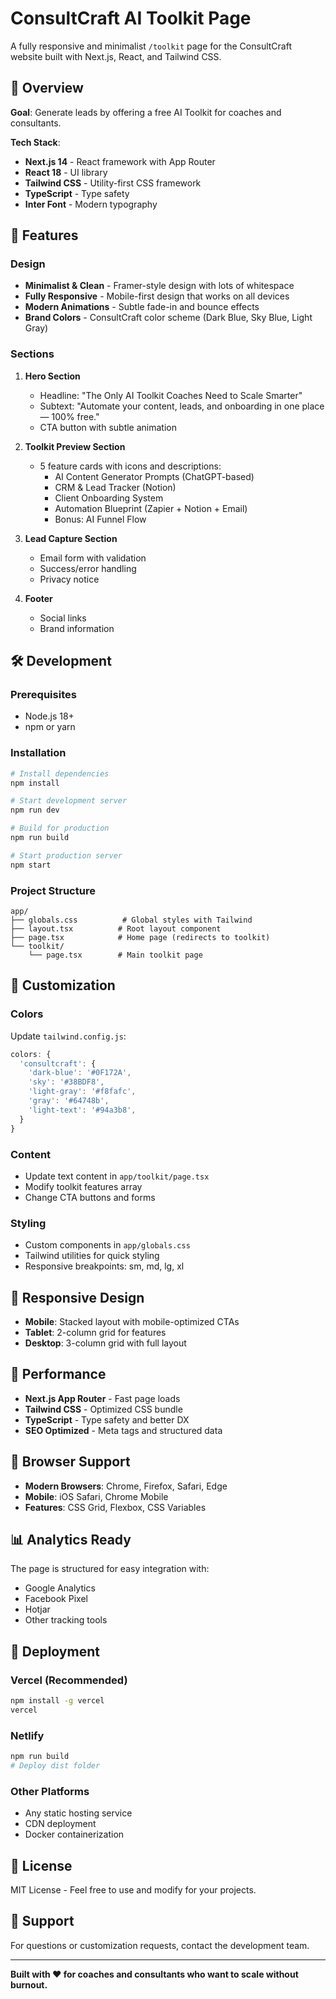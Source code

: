 # ConsultCraft AI Toolkit Page

A fully responsive and minimalist `/toolkit` page for the ConsultCraft website built with Next.js, React, and Tailwind CSS.

## 🎯 Overview

**Goal**: Generate leads by offering a free AI Toolkit for coaches and consultants.

**Tech Stack**:
- **Next.js 14** - React framework with App Router
- **React 18** - UI library
- **Tailwind CSS** - Utility-first CSS framework
- **TypeScript** - Type safety
- **Inter Font** - Modern typography

## 🚀 Features

### Design
- **Minimalist & Clean** - Framer-style design with lots of whitespace
- **Fully Responsive** - Mobile-first design that works on all devices
- **Modern Animations** - Subtle fade-in and bounce effects
- **Brand Colors** - ConsultCraft color scheme (Dark Blue, Sky Blue, Light Gray)

### Sections
1. **Hero Section**
   - Headline: "The Only AI Toolkit Coaches Need to Scale Smarter"
   - Subtext: "Automate your content, leads, and onboarding in one place — 100% free."
   - CTA button with subtle animation

2. **Toolkit Preview Section**
   - 5 feature cards with icons and descriptions:
     - AI Content Generator Prompts (ChatGPT-based)
     - CRM & Lead Tracker (Notion)
     - Client Onboarding System
     - Automation Blueprint (Zapier + Notion + Email)
     - Bonus: AI Funnel Flow

3. **Lead Capture Section**
   - Email form with validation
   - Success/error handling
   - Privacy notice

4. **Footer**
   - Social links
   - Brand information

## 🛠️ Development

### Prerequisites
- Node.js 18+ 
- npm or yarn

### Installation
```bash
# Install dependencies
npm install

# Start development server
npm run dev

# Build for production
npm run build

# Start production server
npm start
```

### Project Structure
```
app/
├── globals.css          # Global styles with Tailwind
├── layout.tsx          # Root layout component
├── page.tsx            # Home page (redirects to toolkit)
└── toolkit/
    └── page.tsx        # Main toolkit page
```

## 🎨 Customization

### Colors
Update `tailwind.config.js`:
```javascript
colors: {
  'consultcraft': {
    'dark-blue': '#0F172A',
    'sky': '#38BDF8',
    'light-gray': '#f8fafc',
    'gray': '#64748b',
    'light-text': '#94a3b8',
  }
}
```

### Content
- Update text content in `app/toolkit/page.tsx`
- Modify toolkit features array
- Change CTA buttons and forms

### Styling
- Custom components in `app/globals.css`
- Tailwind utilities for quick styling
- Responsive breakpoints: sm, md, lg, xl

## 📱 Responsive Design

- **Mobile**: Stacked layout with mobile-optimized CTAs
- **Tablet**: 2-column grid for features
- **Desktop**: 3-column grid with full layout

## 🚀 Performance

- **Next.js App Router** - Fast page loads
- **Tailwind CSS** - Optimized CSS bundle
- **TypeScript** - Type safety and better DX
- **SEO Optimized** - Meta tags and structured data

## 🔧 Browser Support

- **Modern Browsers**: Chrome, Firefox, Safari, Edge
- **Mobile**: iOS Safari, Chrome Mobile
- **Features**: CSS Grid, Flexbox, CSS Variables

## 📊 Analytics Ready

The page is structured for easy integration with:
- Google Analytics
- Facebook Pixel
- Hotjar
- Other tracking tools

## 🚀 Deployment

### Vercel (Recommended)
```bash
npm install -g vercel
vercel
```

### Netlify
```bash
npm run build
# Deploy dist folder
```

### Other Platforms
- Any static hosting service
- CDN deployment
- Docker containerization

## 📝 License

MIT License - Feel free to use and modify for your projects.

## 🤝 Support

For questions or customization requests, contact the development team.

---

**Built with ❤️ for coaches and consultants who want to scale without burnout.** 